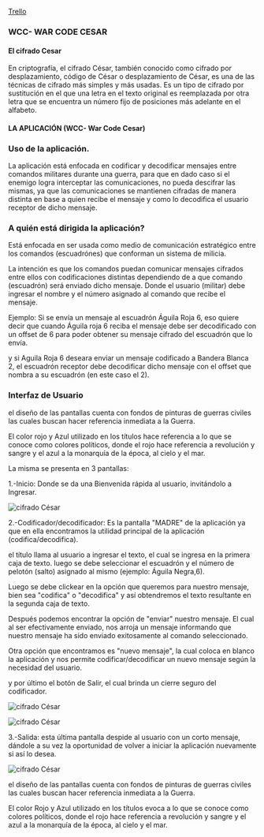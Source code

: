[Trello](https://trello.com/b/CYIXR8rP/warcesarcode)

### WCC- WAR CODE CESAR

#### El cifrado Cesar
En criptografía, el cifrado César, también conocido como cifrado por desplazamiento, código de César o desplazamiento de César, es una de las técnicas de cifrado más simples y más usadas. Es un tipo de cifrado por sustitución en el que una letra en el texto original es reemplazada por otra letra que se encuentra un número fijo de posiciones más adelante en el alfabeto.

#### LA APLICACIÓN (WCC- War Code Cesar)

### Uso de la aplicación.

La aplicación está enfocada en codificar y decodificar mensajes entre comandos militares durante una guerra, para que en dado caso si el enemigo logra interceptar las comunicaciones, no pueda descifrar las mismas, ya que las comunicaciones se mantienen cifradas de manera distinta en base a quien recibe el mensaje y como lo decodifica el usuario receptor de dicho mensaje.


### A quién está dirigida la aplicación?

Está enfocada en ser usada como medio de comunicación estratégico entre los comandos (escuadrónes) que conforman un sistema de milicia.

La intención es que los comandos puedan comunicar mensajes cifrados entre ellos con codificaciones distintas dependiendo de a que comando (escuadrón) será enviado dicho mensaje. Donde el usuario (militar) debe ingresar el nombre y el número asignado al comando que recibe el mensaje.

Ejemplo: Si se envía un mensaje al escuadrón Águila Roja 6, eso quiere decir que cuando Águila roja 6 reciba el mensaje debe ser decodificado con un offset de 6 para poder obtener su mensaje cifrado del escuadrón que lo envía.

y si Aguila Roja 6 deseara enviar un mensaje codificado a Bandera Blanca 2, el escuadrón receptor debe decodificar dicho mensaje con el offset que nombra a su escuadrón (en este caso el 2).

### Interfaz de Usuario

el diseño de las pantallas cuenta con fondos de pinturas de guerras civiles las cuales buscan hacer referencia inmediata a la Guerra.

El color rojo y Azul utilizado en los títulos hace referencia a lo que se conoce como colores políticos, donde el rojo hace referencia a revolución y sangre y el azul a la monarquía de la época, al cielo y el mar.

La misma se presenta en 3 pantallas:

1.-Inicio: Donde se da una Bienvenida rápida al usuario, invitándolo a Ingresar.

![cifrado César](https://imageshack.com/a/img921/9793/5214Lb.jpg)

2.-Codificador/decodificador: Es la pantalla "MADRE" de la aplicación ya que en ella encontramos la utilidad principal de la aplicación (codifica/decodifica).

el título llama al usuario a ingresar el texto, el cual se ingresa en la primera caja de texto. luego se debe seleccionar el escuadrón y el número de pelotón (salto) asignado al mismo (ejemplo: Águila Negra,6).

Luego se debe clickear en la opción que queremos para nuestro mensaje, bien sea "codifica" o "decodifica" y así obtendremos el texto resultante en la segunda caja de texto.

Después podemos encontrar la opción de "enviar" nuestro mensaje. El cual al ser efectivamente enviado, nos arroja un mensaje informando que nuestro mensaje ha sido enviado exitosamente al comando seleccionado.

Otra opción que encontramos es "nuevo mensaje", la cual coloca en blanco la aplicación y nos permite codificar/decodificar un nuevo mensaje según la necesidad del usuario.

y por último el botón de Salir, el cual brinda un cierre seguro del codificador.

![cifrado César](https://imageshack.com/a/img924/7949/4k2j8i.jpg)


![cifrado César](https://imageshack.com/a/img923/2576/JqBldo.jpg)


3.-Salida: esta última pantalla despide al usuario con un corto mensaje, dándole a su vez la oportunidad de volver a iniciar la aplicación nuevamente si así lo desea.

![cifrado César](https://imageshack.com/a/img921/9190/tbhlFD.jpg)

el diseño de las pantallas cuenta con fondos de pinturas de guerras civiles las cuales buscan hacer referencia inmediata a la Guerra.

El color Rojo y Azul utilizado en los títulos evoca a lo que se conoce como colores políticos, donde el rojo hace referencia a revolución y sangre y el azul a la monarquía de la época, al cielo y el mar.
